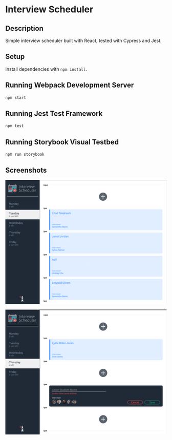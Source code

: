 # Interview Scheduler

## Description

Simple interview scheduler built with React, tested with Cypress and Jest. 

## Setup

Install dependencies with `npm install`.

## Running Webpack Development Server

```sh
npm start
```

## Running Jest Test Framework

```sh
npm test
```

## Running Storybook Visual Testbed

```sh
npm run storybook
```

## Screenshots

!["Screenshot 1"](https://github.com/a-ebra/scheduler/blob/master/public/images/Screen%20Shot%202021-01-28%20at%203.27.42%20AM.png)

!["Screenshot 2"](https://github.com/a-ebra/scheduler/blob/master/public/images/Screen%20Shot%202021-01-28%20at%203.27.55%20AM.png)
